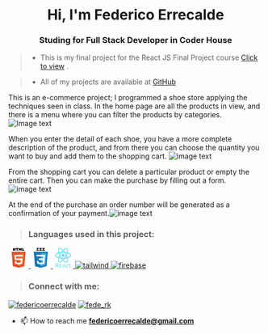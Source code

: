 
<h1 align="center">Hi, I'm Federico Errecalde</h1>  
<h3 align="center">Studing for Full Stack Developer in Coder House</h3>  
  
>* This is my final project for the React JS Final Project course [Click to view](https://zapatosdelbahiano.netlify.app/) . 
  
>*  All of my projects are available at [GitHub](https://github.com/fedeRK)  
  

This is an e-commerce project; I programmed a shoe store applying the techniques seen in class.
In the home page are all the products in view, and there is a menu where you can filter the products by categories.
![Image text](https://i.imgur.com/58lVes8.jpg)

When you enter the detail of each shoe, you have a more complete description of the product, and from there you can choose the quantity you want to buy and add them to the shopping cart.
![image text](https://i.imgur.com/wErRww4.jpg)

From the shopping cart you can delete a particular product or empty the entire cart.
Then you can make the purchase by filling out a form.
![image text](https://i.imgur.com/zBK5BvG.jpg)

At the end of the purchase an order number will be generated as a confirmation of your payment.![image text](https://i.imgur.com/KQw7k1m.jpg)

>### Languages used in this project:
<a href="https://www.w3.org/html/" target="blank" rel="noreferrer"> <img src="https://raw.githubusercontent.com/devicons/devicon/master/icons/html5/html5-original-wordmark.svg" alt="html5" width="40" height="40"/> </a><a href="https://www.w3schools.com/css/" target="blank" rel="noreferrer"> <img src="https://raw.githubusercontent.com/devicons/devicon/master/icons/css3/css3-original-wordmark.svg" alt="css3" width="40" height="40"/> </a><a href="https://reactjs.org/" target="blank" rel="noreferrer"> <img src="https://raw.githubusercontent.com/devicons/devicon/master/icons/react/react-original-wordmark.svg" alt="react" width="40" height="40"/> </a> <a href="https://tailwindcss.com/" target="blank" rel="noreferrer"> <img src="https://www.vectorlogo.zone/logos/tailwindcss/tailwindcss-icon.svg" alt="tailwind" width="40" height="40"/> </a>  <a href="https://firebase.google.com/" target="blank" rel="noreferrer"> <img src="https://www.vectorlogo.zone/logos/firebase/firebase-icon.svg" alt="firebase" width="40" height="40"/> </a>  
  
>### Connect with me: 
<a href="https://linkedin.com/in/federicoerrecalde" target="blank"><img align="center" src="https://raw.githubusercontent.com/rahuldkjain/github-profile-readme-generator/master/src/images/icons/Social/linked-in-alt.svg" alt="federicoerrecalde" height="30" width="40" /></a>  <a href="https://instagram.com/fede_rk" target="blank"><img align="center" src="https://raw.githubusercontent.com/rahuldkjain/github-profile-readme-generator/master/src/images/icons/Social/instagram.svg" alt="fede_rk" height="30" width="40" /></a>  

* 📫 How to reach me **federicoerrecalde@gmail.com**  